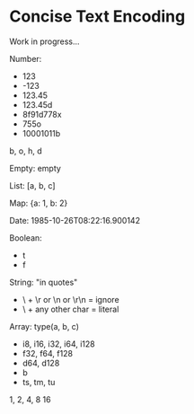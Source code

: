 Concise Text Encoding
=====================

Work in progress...

Number:
 * 123
 * -123
 * 123.45
 * 123.45d
 * 8f91d778x
 * 755o
 * 10001011b

b, o, h, d

Empty: empty

List: [a, b, c]

Map: {a: 1, b: 2}

Date: 1985-10-26T08:22:16.900142

Boolean:
 * t
 * f

String: "in quotes"
 * \ + \r or \n or \r\n = ignore
 * \ + any other char = literal

Array: type(a, b, c)
 * i8, i16, i32, i64, i128
 * f32, f64, f128
 * d64, d128
 * b
 * ts, tm, tu

1, 2, 4, 8 16
